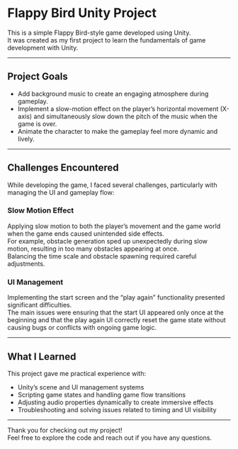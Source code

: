 # Flappy Bird Unity Project

This is a simple Flappy Bird-style game developed using Unity.  
It was created as my first project to learn the fundamentals of game development with Unity.

---

## Project Goals

- Add background music to create an engaging atmosphere during gameplay.  
- Implement a slow-motion effect on the player’s horizontal movement (X-axis) and simultaneously slow down the pitch of the music when the game is over.  
- Animate the character to make the gameplay feel more dynamic and lively.

---

## Challenges Encountered

While developing the game, I faced several challenges, particularly with managing the UI and gameplay flow:

### Slow Motion Effect  
Applying slow motion to both the player’s movement and the game world when the game ends caused unintended side effects.  
For example, obstacle generation sped up unexpectedly during slow motion, resulting in too many obstacles appearing at once.  
Balancing the time scale and obstacle spawning required careful adjustments.

### UI Management  
Implementing the start screen and the “play again” functionality presented significant difficulties.  
The main issues were ensuring that the start UI appeared only once at the beginning and that the play again UI correctly reset the game state without causing bugs or conflicts with ongoing game logic.

---

## What I Learned

This project gave me practical experience with:

- Unity’s scene and UI management systems  
- Scripting game states and handling game flow transitions  
- Adjusting audio properties dynamically to create immersive effects  
- Troubleshooting and solving issues related to timing and UI visibility

---

Thank you for checking out my project!  
Feel free to explore the code and reach out if you have any questions.
